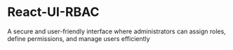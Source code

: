 # React-UI-RBAC
A secure and user-friendly interface where administrators can assign roles, define permissions, and manage users efficiently
